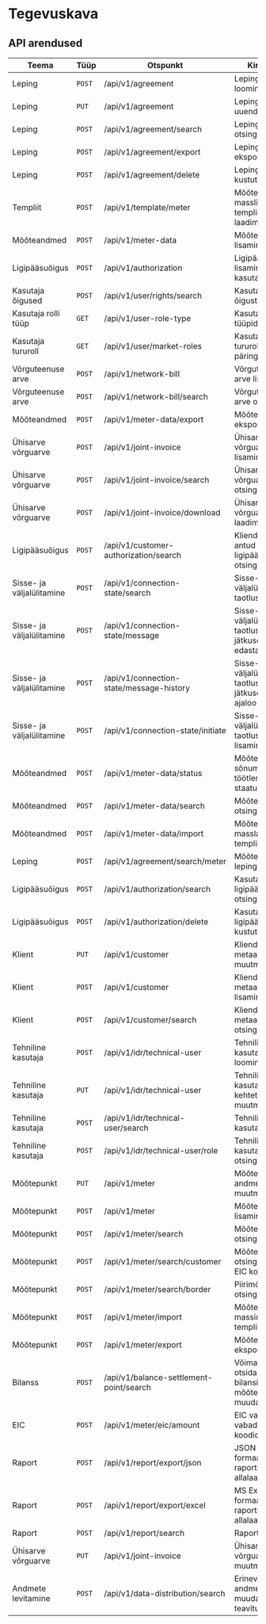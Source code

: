 # Tegevuskava

## API arendused

| Teema                     | Tüüp   | Otspunkt                                 | Kirjeldus                                                        | Valmimine  |
|---------------------------|--------|------------------------------------------|------------------------------------------------------------------|------------|
| Leping                    | `POST` | /api/v1/agreement                        | Lepingu loomine                                                  | Valmis     |
| Leping                    | `PUT`  | /api/v1/agreement                        | Lepingu uuendamine                                               | Valmis     |
| Leping                    | `POST` | /api/v1/agreement/search                 | Lepingute otsing                                                 | Valmis     |
| Leping                    | `POST` | /api/v1/agreement/export                 | Lepingute eksport                                                | Valmis     |
| Leping                    | `POST` | /api/v1/agreement/delete                 | Lepingu kustutamine                                              | Valmis     |
| Templiit                  | `POST` | /api/v1/template/meter                   | Mõõtepunkti masslisamise templiidi alla laadimine                | Valmis     |
| Mõõteandmed               | `POST` | /api/v1/meter-data                       | Mõõteandmete lisamine                                            | Valmis     |
| Ligipääsuõigus            | `POST` | /api/v1/authorization                    | Ligipääsuõiguse lisamine kasutajale                              | Valmis     |
| Kasutaja õigused          | `POST` | /api/v1/user/rights/search               | Kasutaja õiguste päring                                          | Valmis     |
| Kasutaja rolli tüüp       | `GET`  | /api/v1/user-role-type                   | Kasutaja rolli tüüpide päring                                    | Valmis     |
| Kasutaja tururoll         | `GET`  | /api/v1/user/market-roles                | Kasutaja tururollide päring                                      | Valmis     |
| Võrguteenuse arve         | `POST` | /api/v1/network-bill                     | Võrguteenuse arve lisamine                                       | Valmis     |
| Võrguteenuse arve         | `POST` | /api/v1/network-bill/search              | Võrguteenuse arve otsing                                         | Valmis     |
| Mõõteandmed               | `POST` | /api/v1/meter-data/export                | Mõõteandmete eksportimine                                        | Valmis     |
| Ühisarve võrguarve        | `POST` | /api/v1/joint-invoice                    | Ühisarve võrguarve lisamine                                      | Valmis     |
| Ühisarve võrguarve        | `POST` | /api/v1/joint-invoice/search             | Ühisarve võrguarve otsing                                        | Valmis     |
| Ühisarve võrguarve        | `POST` | /api/v1/joint-invoice/download           | Ühisarve võrguarve alla laadimine                                | Valmis     |
| Ligipääsuõigus            | `POST` | /api/v1/customer-authorization/search    | Kliendiportaalis antud ligipääsuõiguste otsing                   | Valmis     |
| Sisse- ja väljalülitamine | `POST` | /api/v1/connection-state/search          | Sisse- või väljalülitamise taotluste otsing                      | Valmis     |
| Sisse- ja väljalülitamine | `POST` | /api/v1/connection-state/message         | Sisse- või väljalülitamise taotlusele jätkusõnumite edastamine   | Valmis     |
| Sisse- ja väljalülitamine | `POST` | /api/v1/connection-state/message-history | Sisse- või väljalülitamise taotluste jätkusõnumite ajaloo otsing | Valmis     |
| Sisse- ja väljalülitamine | `POST` | /api/v1/connection-state/initiate        | Sisse- või väljalülitamise taotluse lisamine                     | Valmis     |
| Mõõteandmed               | `POST` | /api/v1/meter-data/status                | Mõõteandmete sõnumi töötlemise staatuse päring                   | Valmis     |
| Mõõteandmed               | `POST` | /api/v1/meter-data/search                | Mõõteandmete otsing                                              | Valmis     |
| Mõõteandmed               | `POST` | /api/v1/meter-data/import                | Mõõteandmete masslaadimine templiidi abil                        | Valmis     |
| Leping                    | `POST` | /api/v1/agreement/search/meter           | Mõõtepunkti lepingute otsing                                     | Valmis     |
| Ligipääsuõigus            | `POST` | /api/v1/authorization/search             | Kasutaja ligipääsuõiguste otsing                                 | Valmis     |
| Ligipääsuõigus            | `POST` | /api/v1/authorization/delete             | Kasutaja ligipääsuõiguse kustutamine                             | Valmis     |
| Klient                    | `PUT`  | /api/v1/customer                         | Kliendi ja tema metaandmete muutmine                             | Valmis     |
| Klient                    | `POST` | /api/v1/customer                         | Kliendi ja tema metaandmete lisamine                             | Valmis     |
| Klient                    | `POST` | /api/v1/customer/search                  | Kliendi ja tema metaandmete otsing                               | Valmis     |
| Tehniline kasutaja        | `POST` | /api/v1/idr/technical-user               | Tehnilise kasutaja loomine                                       | Valmis     |
| Tehniline kasutaja        | `PUT`  | /api/v1/idr/technical-user               | Tehnilise kasutaja kehtetuks muutmine                            | Valmis     |
| Tehniline kasutaja        | `POST` | /api/v1/idr/technical-user/search        | Tehnilise kasutaja otsing                                        | Valmis     |
| Tehniline kasutaja        | `POST` | /api/v1/idr/technical-user/role          | Tehnilise kasutaja rollide otsing                                | Valmis     |
| Mõõtepunkt                | `PUT`  | /api/v1/meter                            | Mõõtepunkti andmete muutmine                                     | Valmis     |
| Mõõtepunkt                | `POST` | /api/v1/meter                            | Mõõtepunkti lisamine                                             | Valmis     |
| Mõõtepunkt                | `POST` | /api/v1/meter/search                     | Mõõtepunkti otsing                                               | Valmis     |
| Mõõtepunkt                | `POST` | /api/v1/meter/search/customer            | Mõõtepunkti otsing kliendi EIC koodi alusel                      | Valmis     |
| Mõõtepunkt                | `POST` | /api/v1/meter/search/border              | Piirimõõtepunkti otsing                                          | Valmis     |
| Mõõtepunkt                | `POST` | /api/v1/meter/import                     | Mõõtepunktide massimport templiidi abil                          | Valmis     |
| Mõõtepunkt                | `POST` | /api/v1/meter/export                     | Mõõtepunktide eksportimine                                       | Valmis     |
| Bilanss                   | `POST` | /api/v1/balance-settlement-point/search  | Võimaldab otsida bilansiselgituse mõõtepunktide muudatusi        | Valmis     |
| EIC                       | `POST` | /api/v1/meter/eic/amount                 | EIC vahemikust vabade EIC koodide otsing                         | Valmis     |
| Raport                    | `POST` | /api/v1/report/export/json               | JSON formaadis raporti allalaadimine                             | 2024.05.20 |
| Raport                    | `POST` | /api/v1/report/export/excel              | MS Excel formaadis raporti allalaadimine                         | 2024.05.20 |
| Raport                    | `POST` | /api/v1/report/search                    | Raportite otsing                                                 | 2024.05.20 |
| Ühisarve võrguarve        | `PUT`  | /api/v1/joint-invoice                    | Ühisarve võrguarve muutmine                                      | 2024.04.22 |
| Andmete levitamine        | `POST` | /api/v1/data-distribution/search         | Erinevate andmeobjektide muudatuste teavitused                   | 2024.05.16 |
